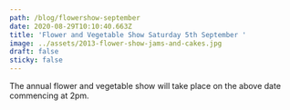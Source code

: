 ```yaml
---
path: /blog/flowershow-september
date: 2020-08-29T10:10:40.663Z
title: 'Flower and Vegetable Show Saturday 5th September '
image: ../assets/2013-flower-show-jams-and-cakes.jpg
draft: false
sticky: false
---
```

The annual flower and vegetable show will take place on the above date commencing at 2pm.